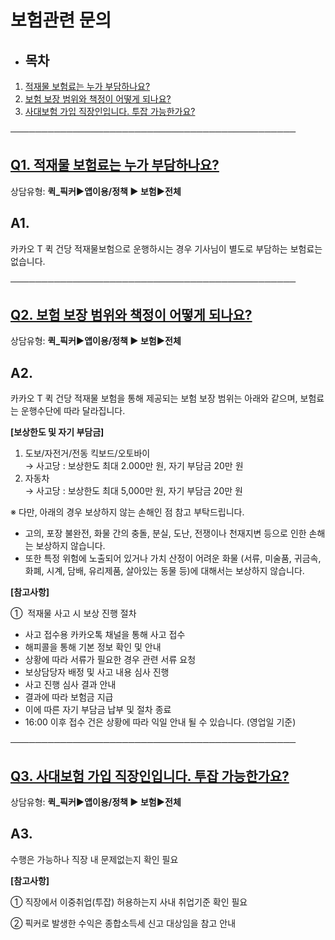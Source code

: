 # 보험관련 문의

* **목차**
  ------

1. [적재물 보험료는 누가 부담하나요?](#01HRXDX3YD1HHDJMZM9BGB0JQJ)
2. [보험 보장 범위와 책정이 어떻게 되나요?](#01HRXEC2P1VF6ACVD160VEM5CC)
3. [사대보험 가입 직장인입니다. 투잡 가능한가요?](#01HRXMPSXDMMBX039WAV8T00VW)

──────────────────────────────────────────────

[**Q1. 적재물 보험료는 누가 부담하나요?**](#h_01JB163P71KPWPNZESDA08JT8N)
-----------------------------------------------------------

상담유형: **퀵\_픽커▶앱이용/정책 ▶ 보험▶전체**

**A1.**
-------

카카오 T 퀵 건당 적재물보험으로 운행하시는 경우 기사님이 별도로 부담하는 보험료는 없습니다.

──────────────────────────────────────────────

[**Q2. 보험 보장 범위와 책정이 어떻게 되나요?**](#h_01JB163P71KPWPNZESDA08JT8N)
---------------------------------------------------------------

상담유형: **퀵\_픽커▶앱이용/정책 ▶ 보험▶전체**

**A2.**
-------

카카오 T 퀵 건당 적재물 보험을 통해 제공되는 보험 보장 범위는 아래와 같으며, 보험료는 운행수단에 따라 달라집니다.

**[보상한도 및 자기 부담금]**  
1) 도보/자전거/전동 킥보드/오토바이   
→ 사고당 : 보상한도 최대 2.000만 원, 자기 부담금 20만 원   
2) 자동차   
→ 사고당 : 보상한도 최대 5,000만 원, 자기 부담금 20만 원

※ 다만, 아래의 경우 보상하지 않는 손해인 점 참고 부탁드립니다.

* 고의, 포장 불완전, 화물 간의 충돌, 분실, 도난, 전쟁이나 천재지변 등으로 인한 손해는 보상하지 않습니다.
* 또한 특정 위험에 노출되어 있거나 가치 산정이 어려운 화물 (서류, 미술품, 귀금속, 화폐, 시계, 담배, 유리제품, 살아있는 동물 등)에 대해서는 보상하지 않습니다.

**[참고사항]**

①  적재물 사고 시 보상 진행 절차

* 사고 접수용 카카오톡 채널을 통해 사고 접수
* 해피콜을 통해 기본 정보 확인 및 안내
* 상황에 따라 서류가 필요한 경우 관련 서류 요청
* 보상담당자 배정 및 사고 내용 심사 진행
* 사고 진행 심사 결과 안내
* 결과에 따라 보험금 지급
* 이에 따른 자기 부담금 납부 및 절차 종료
* 16:00 이후 접수 건은 상황에 따라 익일 안내 될 수 있습니다. (영업일 기준)

──────────────────────────────────────────────

[**Q3. 사대보험 가입 직장인입니다. 투잡 가능한가요?**](#h_01JB163P71KPWPNZESDA08JT8N)
------------------------------------------------------------------

상담유형: **퀵\_픽커▶앱이용/정책 ▶ 보험▶전체**

**A3.**
-------

수행은 가능하나 직장 내 문제없는지 확인 필요

**[참고사항]**

① 직장에서 이중취업(투잡) 허용하는지 사내 취업기준 확인 필요

② 픽커로 발생한 수익은 종합소득세 신고 대상임을 참고 안내
